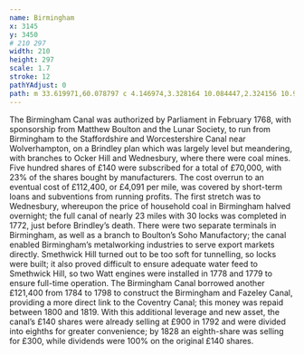 ```yaml
---
name: Birmingham
x: 3145
y: 3450
# 210 297
width: 210
height: 297
scale: 1.7
stroke: 12
pathYAdjust: 0
path: m 33.619971,60.078797 c 4.146974,3.328164 10.084447,2.324156 10.948987,6.711423 0.820211,3.113142 -0.210407,7.300198 2.497809,8.553546 1.704764,0.294398 2.718606,0.153977 2.744754,1.178271 -0.247946,3.124405 0.189056,6.927251 2.067833,9.532709 1.707729,1.81476 2.463021,3.869512 3.483368,4.477244 1.599122,0.489802 4.787937,1.211874 4.382558,3.096408 -0.318187,2.878778 -2.356612,1.086402 -2.868204,2.533229 -0.391268,1.232836 2.284886,2.868338 3.05005,3.404008 0.909571,0.636765 0.586719,2.701065 1.315993,3.369365 1.213371,1.11192 2.798384,0.80609 3.595944,-0.49683 0.587761,-0.96018 0.163,-2.526522 0.851865,-3.49105 0.3853,-0.539481 1.623386,0.546869 2.145853,0.409712 0.944655,-0.247991 1.02861,-1.290262 1.638673,-1.802741 1.143976,-0.960988 2.711648,-0.885262 3.635641,0.408268 0.585418,0.819549 0.961611,3.192251 -0.0097,3.678811 -0.789987,1.67987 2.796771,3.06673 1.602157,3.83408 -0.851379,0.44701 -3.031416,-0.71892 -3.277322,1.17452 -0.321453,2.47511 2.789804,0.33881 3.914708,0.85068 1.013636,0.5316 2.257044,1.64003 2.128225,2.47642 -0.412336,1.20399 -1.591665,0.52072 -2.063327,1.37096 -0.981168,1.83178 2.361829,0.88492 1.677691,2.32171 -0.276654,0.58102 -2.396,0.98273 -2.926677,2.28292 -1.089633,2.31738 -3.122178,0.45046 -3.822703,-0.70723 -0.4847,-0.73406 -3.546181,-0.83214 -3.911342,0.12943 -0.990718,1.95098 3.830992,5.16276 3.793937,6.62584 -0.0489,1.42107 -1.456407,1.65685 -0.797942,2.34829 3.793489,2.26724 7.858178,3.22704 10.378192,5.79065 2.028537,0.40235 3.055757,2.25205 4.114281,3.03263 0.940777,0.65864 2.16744,1.53261 3.199302,2.04857 3.699761,1.68526 3.214158,5.07994 4.305112,5.55498 0.948142,0.23675 0.802825,-1.22975 1.893644,-1.05896 0.836886,0.13657 1.882501,-1.61327 3.102181,-1.39189 3.290473,1.33479 -2.444672,5.42108 0.687092,5.99155 1.91131,-0.0459 2.045016,-1.88394 3.120446,-3.29681 0.84131,-0.98152 2.9133,-0.47346 3.96264,-0.68329 1.23209,-0.24643 1.95401,-1.46056 3.2559,-1.46056 2.68912,0 5.27443,0.54653 7.49117,2.32683 1.33427,1.07157 0.93965,2.92439 3.45874,3.46709 1.04906,0.226 1.5063,-1.11679 2.46146,-1.30783 1.50177,-0.35621 6.66633,0.75703 7.70099,1.63117 1.7701,2.11767 -0.62966,3.14766 0.22069,4.20255 1.18095,1.04763 2.60207,0.36239 6.01716,0.99343 2.04703,0.24643 3.4586,-0.81856 4.80265,0.84623 1.1313,2.2272 -4.39688,6.42789 -1.87649,6.82911 1.09039,0.0398 1.19132,-1.17652 2.61408,-0.57361 1.30608,0.9188 2.13037,0.91589 2.54088,2.0121 0.21031,0.53882 -0.25299,1.04706 0.80573,1.5516 1.39047,0.66264 1.64283,-2.2482 2.42767,-1.51513 1.21322,1.13319 1.1524,0.80326 2.56367,0.84242
---
```


The Birmingham Canal was authorized by Parliament in February 1768, with sponsorship from Matthew Boulton and the Lunar Society, to run from Birmingham to the Staffordshire and Worcestershire Canal near Wolverhampton, on a Brindley plan which was largely level but meandering, with branches to Ocker Hill and Wednesbury, where there were coal mines. Five hundred shares of £140 were subscribed for a total of £70,000, with 23% of the shares bought by manufacturers. The cost overrun to an eventual cost of £112,400, or £4,091 per mile, was covered by short-term loans and subventions from running profits. The first stretch was to Wednesbury, whereupon the price of household coal in Birmingham halved overnight; the full canal of nearly 23 miles with 30 locks was completed in 1772, just before Brindley’s death. There were two separate terminals in Birmingham, as well as a branch to Boulton’s Soho Manufactory; the canal enabled Birmingham’s metalworking industries to serve export markets directly. Smethwick Hill turned out to be too soft for tunnelling, so locks were built; it also proved difficult to ensure adequate water feed to Smethwick Hill, so two Watt engines were installed in 1778 and 1779 to ensure full-time operation.
The Birmingham Canal borrowed another £121,400 from 1784 to 1798 to construct the Birmingham and Fazeley Canal, providing a more direct link to the Coventry Canal; this money was repaid between 1800 and 1819. With this additional leverage and new asset, the canal’s £140 shares were already selling at £900 in 1792 and were divided into eighths for greater convenience; by 1828 an eighth-share was selling for £300, while dividends were 100% on the original £140 shares.
